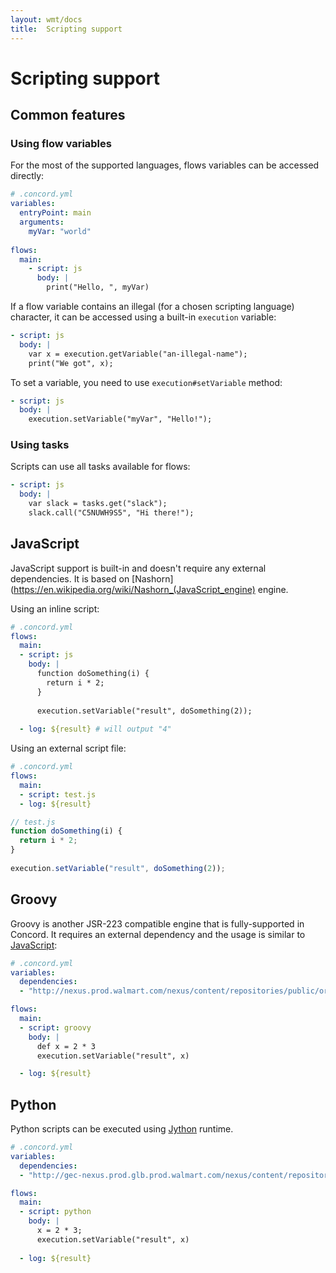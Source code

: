 ```yaml
---
layout: wmt/docs
title:  Scripting support
---
```


# Scripting support

## Common features

### Using flow variables

For the most of the supported languages, flows variables can be
accessed directly:
```yaml
# .concord.yml
variables:
  entryPoint: main
  arguments:
    myVar: "world"
    
flows:
  main:
    - script: js
      body: |
        print("Hello, ", myVar)
```

If a flow variable contains an illegal (for a chosen scripting
language) character, it can be accessed using a built-in `execution`
variable:

```yaml
- script: js
  body: |
    var x = execution.getVariable("an-illegal-name");
    print("We got", x);
```

To set a variable, you need to use `execution#setVariable` method:
```yaml
- script: js
  body: |
    execution.setVariable("myVar", "Hello!");
```

### Using tasks

Scripts can use all tasks available for flows:

```yaml
- script: js
  body: |
    var slack = tasks.get("slack");
    slack.call("C5NUWH9S5", "Hi there!");
```

## JavaScript

JavaScript support is built-in and doesn't require any external
dependencies. It is based on
[Nashorn](https://en.wikipedia.org/wiki/Nashorn_(JavaScript_engine)
engine.

Using an inline script:

```yaml
# .concord.yml
flows:
  main:
  - script: js
    body: |
      function doSomething(i) {
        return i * 2;
      }
        
      execution.setVariable("result", doSomething(2));
        
  - log: ${result} # will output "4"
```

Using an external script file:

```yaml
# .concord.yml
flows:
  main:
  - script: test.js
  - log: ${result}
```

```javascript
// test.js
function doSomething(i) {
  return i * 2;
}
        
execution.setVariable("result", doSomething(2));
```

## Groovy

Groovy is another JSR-223 compatible engine that is fully-supported
in Concord. It requires an external dependency and the usage is
similar to [JavaScript](#javascript):

```yaml
# .concord.yml
variables:
  dependencies:
  - "http://nexus.prod.walmart.com/nexus/content/repositories/public/org/codehaus/groovy/groovy-all/2.4.10/groovy-all-2.4.10.jar"

flows:
  main:
  - script: groovy
    body: |
      def x = 2 * 3
      execution.setVariable("result", x)

  - log: ${result}
```

## Python

Python scripts can be executed using [Jython](http://www.jython.org/)
runtime.

```yaml
# .concord.yml
variables:
  dependencies:
  - "http://gec-nexus.prod.glb.prod.walmart.com/nexus/content/repositories/public/org/python/jython-standalone/2.7.0/jython-standalone-2.7.0.jar"

flows:
  main:
  - script: python
    body: |
      x = 2 * 3;
      execution.setVariable("result", x)
      
  - log: ${result}
```